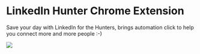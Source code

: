 # LinkedIn Hunter Chrome Extension

Save your day with LinkedIn for the Hunters, brings automation click to help you connect more and more people :-)

![](https://i.imgur.com/881RHDh.png)
